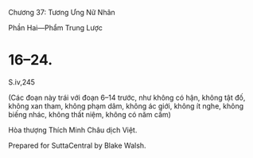  

Chương 37: Tương Ưng Nữ Nhân

Phần Hai—Phẩm Trung Lược

# 16–24.

S.iv,245

(Các đoạn này trái với đoạn 6–14 trước, như không có hận, không tật đố, không xan tham, không phạm dâm, không ác giới, không ít nghe, không biếng nhác, không thất niệm, không có năm cấm)

Hòa thượng Thích Minh Châu dịch Việt.

Prepared for SuttaCentral by Blake Walsh.